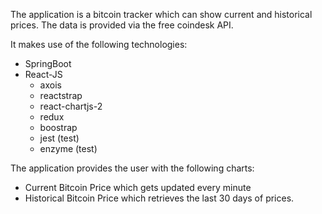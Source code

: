 The application is a bitcoin tracker which can show current and historical prices.
The data is provided via the free coindesk API.

It makes use of the following technologies:

* SpringBoot
* React-JS 
  * axois
  * reactstrap
  * react-chartjs-2
  * redux
  * boostrap
  * jest (test)
  * enzyme (test)

The application provides the user with the following charts:

* Current Bitcoin Price which gets updated every minute
* Historical Bitcoin Price which retrieves the last 30 days of prices.

